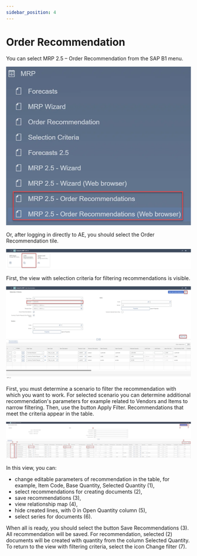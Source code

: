 ```yaml
---
sidebar_position: 4
---
```


# Order Recommendation

You can select MRP 2.5 – Order Recommendation from the SAP B1 menu.

![Order Recommendations](./media/order-recommendation/mrp-order-recommendation-01.webp)

Or, after logging in directly to AE, you should select the Order Recommendation tile.

![Order Recommendations](./media/order-recommendation/mrp-order-recommendation-02.webp)

First, the view with selection criteria for filtering recommendations is visible.

![Order Recommendations](./media/order-recommendation/mrp-order-recommendation-03.webp)

First, you must determine a scenario to filter the recommendation with which you want to work. For selected scenario you can determine additional recommendation's parameters for example related to Vendors and Items to narrow filtering. Then, use the button Apply Filter. Recommendations that meet the criteria appear in the table.

![Order Recommendations](./media/order-recommendation/mrp-order-recommendation-04.webp)

In this view, you can:

- change editable parameters of recommendation in the table, for example, Item Code, Base Quantity, Selected Quantity (1),
- select recommendations for creating documents (2),
- save recommendations (3),
- view relationship map (4),
- hide created lines, with 0 in Open Quantity column (5),
- select series for documents (6).

When all is ready, you should select the button Save Recommendations (3). All recommendation will be saved. For recommendation, selected (2) documents will be created with quantity from the column Selected Quantity.
To return to the view with filtering criteria, select the icon Change filter (7).
